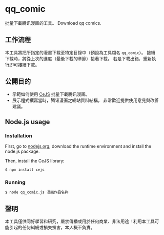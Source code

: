 ﻿# qq_comic
批量下載腾讯漫画的工具。
Download qq comics.

## 工作流程
本工具將把所指定的漫畫下載至特定目錄中（預設為工具檔名 <code>qq_comic</code>）。
接續下載時，將從上次的進度（最後下載的章節）接著下載。
若是下載出錯，重新執行即可接續下載。

## 公開目的
* 示範如何使用 [CeJS](https://github.com/kanasimi/CeJS) 批量下載腾讯漫画。
* 展示程式撰寫當時，腾讯漫画之網站資料結構。
非常歡迎提供使用意見與改善建議。

## Node.js usage

### Installation
First, go to [nodejs.org](https://nodejs.org/), download the runtime environment and install the node.js package.

Then, install the CeJS library:
``` sh
$ npm install cejs
```

### Running
``` sh
$ node qq_comic.js 漫画作品名称
```

## 聲明
本工具僅供同好學習和研究，嚴禁傳播或用於任何商業、非法用途！利用本工具可能引起的任何糾紛或損失損害，本人概不負責。

